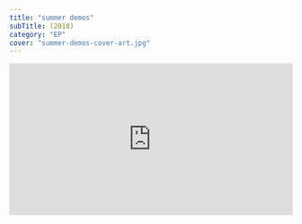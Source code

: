 ```yaml
---
title: "summer demos"
subTitle: (2018)
category: "EP"
cover: "summer-demos-cover-art.jpg"
---
```


<iframe style="border: 0; width: 100%; height: 270px; margin-bottom: 3rem;" src="https://bandcamp.com/EmbeddedPlayer/album=4167416736/size=large/bgcol=ffffff/linkcol=0687f5/artwork=none/transparent=true/" seamless>
  <a href="https://girlsnails.bandcamp.com/album/summer-demos-2018">
    summer demos 2018 by girlsnails
  </a>
</iframe>
